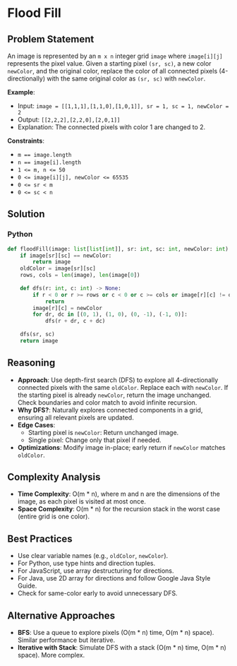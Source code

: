 # Flood Fill

## Problem Statement
An image is represented by an `m x n` integer grid `image` where `image[i][j]` represents the pixel value. Given a starting pixel `(sr, sc)`, a new color `newColor`, and the original color, replace the color of all connected pixels (4-directionally) with the same original color as `(sr, sc)` with `newColor`.

**Example**:
- Input: `image = [[1,1,1],[1,1,0],[1,0,1]], sr = 1, sc = 1, newColor = 2`
- Output: `[[2,2,2],[2,2,0],[2,0,1]]`
- Explanation: The connected pixels with color 1 are changed to 2.

**Constraints**:
- `m == image.length`
- `n == image[i].length`
- `1 <= m, n <= 50`
- `0 <= image[i][j], newColor <= 65535`
- `0 <= sr < m`
- `0 <= sc < n`

## Solution

### Python
```python
def floodFill(image: list[list[int]], sr: int, sc: int, newColor: int) -> list[list[int]]:
    if image[sr][sc] == newColor:
        return image
    oldColor = image[sr][sc]
    rows, cols = len(image), len(image[0])
    
    def dfs(r: int, c: int) -> None:
        if r < 0 or r >= rows or c < 0 or c >= cols or image[r][c] != oldColor:
            return
        image[r][c] = newColor
        for dr, dc in [(0, 1), (1, 0), (0, -1), (-1, 0)]:
            dfs(r + dr, c + dc)
    
    dfs(sr, sc)
    return image
```

## Reasoning
- **Approach**: Use depth-first search (DFS) to explore all 4-directionally connected pixels with the same `oldColor`. Replace each with `newColor`. If the starting pixel is already `newColor`, return the image unchanged. Check boundaries and color match to avoid infinite recursion.
- **Why DFS?**: Naturally explores connected components in a grid, ensuring all relevant pixels are updated.
- **Edge Cases**:
  - Starting pixel is `newColor`: Return unchanged image.
  - Single pixel: Change only that pixel if needed.
- **Optimizations**: Modify image in-place; early return if `newColor` matches `oldColor`.

## Complexity Analysis
- **Time Complexity**: O(m * n), where m and n are the dimensions of the image, as each pixel is visited at most once.
- **Space Complexity**: O(m * n) for the recursion stack in the worst case (entire grid is one color).

## Best Practices
- Use clear variable names (e.g., `oldColor`, `newColor`).
- For Python, use type hints and direction tuples.
- For JavaScript, use array destructuring for directions.
- For Java, use 2D array for directions and follow Google Java Style Guide.
- Check for same-color early to avoid unnecessary DFS.

## Alternative Approaches
- **BFS**: Use a queue to explore pixels (O(m * n) time, O(m * n) space). Similar performance but iterative.
- **Iterative with Stack**: Simulate DFS with a stack (O(m * n) time, O(m * n) space). More complex.